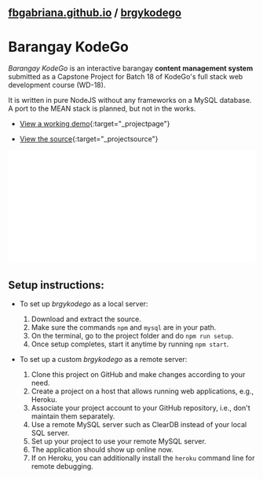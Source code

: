 ## [fbgabriana.github.io](/ "Bamm's KodeGo Repository") / [brgykodego](/brgykodego/)

# Barangay KodeGo

_Barangay KodeGo_ is an interactive barangay **content management system** submitted as a Capstone Project for Batch 18 of KodeGo's full stack web development course (WD-18).

It is written in pure NodeJS without any frameworks on a MySQL database. A port to the MEAN stack is planned, but not in the works.

* [View a working demo](http://brgykodego.herokuapp.com/){:target="_projectpage"}

* [View the source](https://github.com/fbgabriana/brgykodego){:target="_projectsource"}

![screenshot](screenshot.svg)

## Setup instructions:

* To set up _brgykodego_ as a local server:

	1. Download and extract the source.
	1. Make sure the commands `npm` and `mysql` are in your path.
	1. On the terminal, go to the project folder and do `npm run setup`.
	1. Once setup completes, start it anytime by running `npm start`.

* To set up a custom _brgykodego_ as a remote server:

	1. Clone this project on GitHub and make changes according to your need.
	1. Create a project on a host that allows running web applications, e.g., Heroku.
	1. Associate your project account to your GitHub repository, i.e., don't maintain them separately.
	1. Use a remote MySQL server such as ClearDB instead of your local SQL server.
	1. Set up your project to use your remote MySQL server.
	1. The application should show up online now.
	1. If on Heroku, you can additionally install the `heroku` command line for remote debugging.

